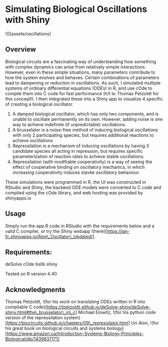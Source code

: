# Simulating Biological Oscillations with Shiny
!()[assets/oscillations]

## Overview
Biological circuits are a fascinating way of understanding how something with complex dynamics can arise from relatively simple interactions. However, even in these simple situations, many parameters contribute to how the system evolves and behaves. Certain combinations of parameters lead to dampening or reduction in oscillations. As such, I simulated multiple systems of ordinary differential equations (ODEs) in R, and use cOde to compile them into C code for fast performance (h/t to Thomas Petzoldt for this concept!). I then integrated these into a Shiny app to visualize 4 specific of creating a biological oscillator.

1) A damped biological oscillator, which has only two components, and is unable to oscillate permanently on its own. However, adding noise is one way to achieve indefinite (if unpredictable) oscillations.
2) A brusselator is a noise-free method of inducing biological oscillations with only 2 participating species, but requires additional reactions to achieve oscillations
3) Repressilation is a mechanism of inducing oscillations by having 3 candidate species all acting in repression, but requires specific parameterization of reaction rates to achieve stable oscillations.
4) Repressilation (with modifiable cooperativity) is a way of seeing the effect of cooperative binding on oscillatory mechanics, in which increasing cooperativity induces stavke oscillatory behaviour.

These simulations were programmed in R, the UI was constructed in RStudio and Shiny, the backend ODE models were converted to C code and compiled using the cOde library, and web hosting was provided by shinyapps.io


## Usage
Simply run the app.R code in RStudio with the requirements below and a valid C compiler, or try the Shiny webapp !(here)[https://ian-fc.shinyapps.io/Alon\_Oscillator\_Updated/].


## Requirements:
deSolve
cOde
bslib
shiny

Tested on R version 4.40

## Acknowledgments
Thomas Petzoldt, !(for his work on translating ODEs written in R into compilable C code)[https://tpetzoldt.github.io/deSolve-shiny/deSolve-shiny.html#the\_brusselator\_in\_c]
Michael Elowitz, !(for his python code version of the repressilation system)[https://biocircuits.github.io/chapters/09\_repressilator.html]
Uri Alon, !(for his great book on biological circuits and systems biology)[https://www.amazon.ca/Introduction-Systems-Biology-Principles-Biological/dp/1439837171]
